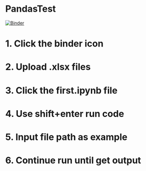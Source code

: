 # PandasTest
[![Binder](https://mybinder.org/badge_logo.svg)](https://mybinder.org/v2/gh/DennisHgj/PandasTest/master)
# 1. Click the binder icon
# 2. Upload .xlsx files
# 3. Click the first.ipynb file
# 4. Use shift+enter run code 
# 5. Input file path as example
# 6. Continue run until get output
